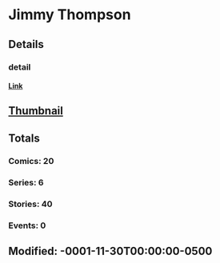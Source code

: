 # Jimmy  Thompson 
## Details
### detail
#### [Link](http://marvel.com/comics/creators/1454/jimmy_thompson?utm_campaign=apiRef&utm_source=225578a89fc76f3d20fbffda5d17a88d)
## [Thumbnail](http://i.annihil.us/u/prod/marvel/i/mg/b/40/image_not_available.jpg)
## Totals
### Comics: 20
### Series: 6
### Stories: 40
### Events: 0
## Modified: -0001-11-30T00:00:00-0500